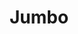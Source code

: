 ---
title: "Jumbo"
url: /ciudad-autonoma-de-buenos-aires/jumbo-avenida-santa-fe/
shop: Supermarkt
---